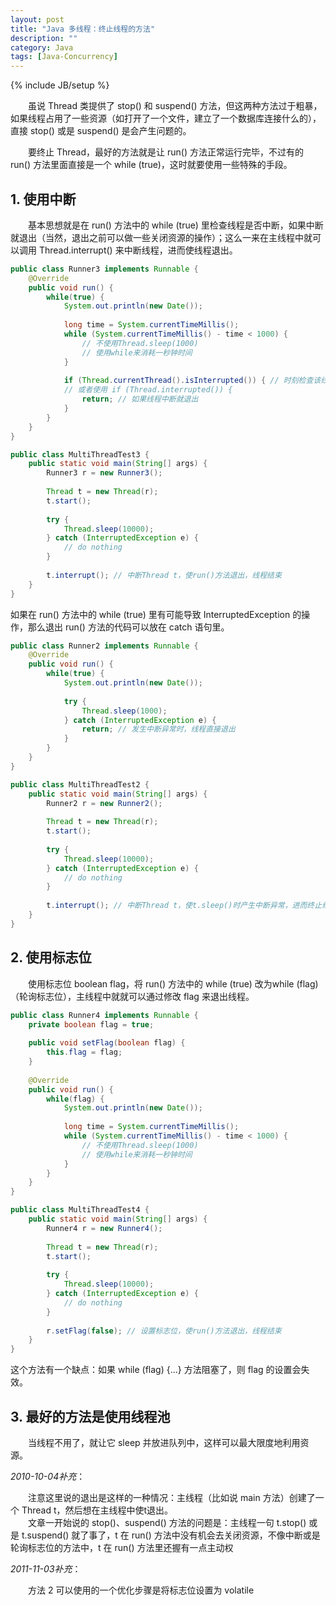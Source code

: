 ```yaml
---
layout: post
title: "Java 多线程：终止线程的方法"
description: ""
category: Java
tags: [Java-Concurrency]
---
```

{% include JB/setup %}

　　虽说 Thread 类提供了 stop() 和 suspend() 方法，但这两种方法过于粗暴，如果线程占用了一些资源（如打开了一个文件，建立了一个数据库连接什么的），直接 stop() 或是 suspend() 是会产生问题的。

　　要终止 Thread，最好的方法就是让 run() 方法正常运行完毕，不过有的 run() 方法里面直接是一个 while (true)，这时就要使用一些特殊的手段。

## 1. 使用中断

　　基本思想就是在 run() 方法中的 while (true) 里检查线程是否中断，如果中断就退出（当然，退出之前可以做一些关闭资源的操作）；这么一来在主线程中就可以调用 Thread.interrupt() 来中断线程，进而使线程退出。 

```java
public class Runner3 implements Runnable {     
	@Override    
	public void run() {     
		while(true) {     
			System.out.println(new Date());     
				 
			long time = System.currentTimeMillis();     
			while (System.currentTimeMillis() - time < 1000) {     
				// 不使用Thread.sleep(1000)     
				// 使用while来消耗一秒钟时间     
			}     
				 
			if (Thread.currentThread().isInterrupted()) { // 时刻检查该线程是否中断     
			// 或者使用 if (Thread.interrupted()) {     
				return; // 如果线程中断就退出     
			}     
		}     
	}     
}    
```

```java
public class MultiThreadTest3 {     
    public static void main(String[] args) {     
        Runner3 r = new Runner3();     
    
        Thread t = new Thread(r);     
        t.start();     
             
        try {     
            Thread.sleep(10000);     
        } catch (InterruptedException e) {     
            // do nothing     
        }     
             
        t.interrupt(); // 中断Thread t，使run()方法退出，线程结束     
    }     
}    
```

如果在 run() 方法中的 while (true) 里有可能导致 InterruptedException 的操作，那么退出 run() 方法的代码可以放在 catch 语句里。

```java
public class Runner2 implements Runnable {  
	@Override  
	public void run() {  
		while(true) {  
			System.out.println(new Date());  
			  
			try {  
				Thread.sleep(1000);  
			} catch (InterruptedException e) {  
				return; // 发生中断异常时，线程直接退出  
			}  
		}  
	}  
}   
```

```java
public class MultiThreadTest2 {     
	public static void main(String[] args) {     
		Runner2 r = new Runner2();     
	
		Thread t = new Thread(r);     
		t.start();     
			 
		try {     
			Thread.sleep(10000);     
		} catch (InterruptedException e) {     
			// do nothing     
		}     
			 
		t.interrupt(); // 中断Thread t，使t.sleep()时产生中断异常，进而终止线程     
	}     
}    
```

## 2. 使用标志位

　　使用标志位 boolean flag，将 run() 方法中的 while (true) 改为while (flag)（轮询标志位），主线程中就就可以通过修改 flag 来退出线程。

```java
public class Runner4 implements Runnable {  
	private boolean flag = true;  
	  
	public void setFlag(boolean flag) {  
		this.flag = flag;  
	}  
  
	@Override  
	public void run() {  
		while(flag) {  
			System.out.println(new Date());  
			  
			long time = System.currentTimeMillis();  
			while (System.currentTimeMillis() - time < 1000) {  
				// 不使用Thread.sleep(1000)  
				// 使用while来消耗一秒钟时间  
			}  
		}  
	}  
}  
```

```java
public class MultiThreadTest4 {  
	public static void main(String[] args) {  
		Runner4 r = new Runner4();  
  
		Thread t = new Thread(r);  
		t.start();  
		  
		try {  
			Thread.sleep(10000);  
		} catch (InterruptedException e) {  
			// do nothing  
		}  
		  
		r.setFlag(false); // 设置标志位，使run()方法退出，线程结束  
	}  
}  
```

这个方法有一个缺点：如果 while (flag) {...} 方法阻塞了，则 flag 的设置会失效。 

## 3. 最好的方法是使用线程池

　　当线程不用了，就让它 sleep 并放进队列中，这样可以最大限度地利用资源。

_2010-10-04补充_：

　　注意这里说的退出是这样的一种情况：主线程（比如说 main 方法）创建了一个 Thread t，然后想在主线程中使t退出。  
　　文章一开始说的 stop()、suspend() 方法的问题是：主线程一句 t.stop() 或是 t.suspend() 就了事了，t 在 run() 方法中没有机会去关闭资源，不像中断或是轮询标志位的方法中，t 在 run() 方法里还握有一点主动权

_2011-11-03补充_：

　　方法 2 可以使用的一个优化步骤是将标志位设置为 volatile